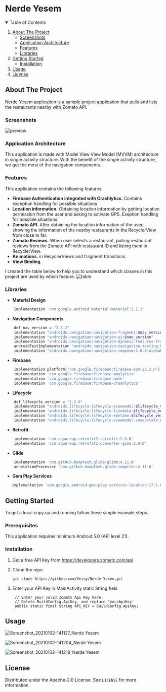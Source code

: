 # Nerde Yesem

<!-- TABLE OF CONTENTS -->
<details open="open">
  <summary>Table of Contents</summary>
  <ol>
    <li>
      <a href="#about-the-project">About The Project</a>
      <ul>
        <li><a href="#screenshots">Screenshots</a></li>
        <li><a href="#application-architecture">Application Architecture</a></li>
        <li><a href="#features">Features</a></li>
        <li><a href="#libraries">Libraries</a></li>
      </ul>
    </li>
    <li>
      <a href="#getting-started">Getting Started</a>
      <ul>
        <li><a href="#installation">Installation</a></li>
      </ul>
    </li>
    <li><a href="#usage">Usage</a></li>
    <li><a href="#license">License</a></li>
  </ol>
</details>



<!-- ABOUT THE PROJECT -->
## About The Project

Nerde Yesem application is a sample project application that pulls and lists the restaurants nearby with Zomato API.

### Screenshots

![preview](https://user-images.githubusercontent.com/43733328/103468526-db891b80-4d6a-11eb-840f-e220d5c5d833.png)


### Application Architecture

This application is made with Model View View Model (MVVM) architecture in single activity structure.
With the benefit of the single activity structure, we got the most of the navigation components.


### Features

This application contains the following features.
* **Firebase Authentication integrated with Crashlytics.** Contains exception handling for possible situations
* **Location information.** Obtaining location information by getting location permission from the user and asking to activate GPS. Exeption handling for possible situations
* **Zomato API.** After obtaining the location information of the user, showing the information of the nearby restaurants in the RecyclerView from close to far.
* **Zomato Reviews.** When user selects a restaurant, pulling restaurant reviews from the Zomato API with restaurant ID and listing them in RecyclerView.
* **Animations.** in RecyclerViews and fragment transitions.
* **View Binding.**


I created the table below to help you to understand which classes in this project are used by which feature.
![table](https://user-images.githubusercontent.com/43733328/103468495-9664e980-4d6a-11eb-90bc-17e3cff768a8.png)


### Libraries

* **Material Design** 
```sh
    implementation 'com.google.android.material:material:1.2.1'
```
* **Navigation Components**
```sh
    def nav_version = "2.3.2"
    implementation "androidx.navigation:navigation-fragment:$nav_version"
    implementation "androidx.navigation:navigation-ui:$nav_version"
    implementation "androidx.navigation:navigation-dynamic-features-fragment:$nav_version" 
    androidTestImplementation "androidx.navigation:navigation-testing:$nav_version" 
    implementation "androidx.navigation:navigation-compose:1.0.0-alpha04"
```
* **Firebase**
```sh
    implementation platform('com.google.firebase:firebase-bom:26.2.0') 
    implementation 'com.google.firebase:firebase-analytics'
    implementation 'com.google.firebase:firebase-auth'
    implementation 'com.google.firebase:firebase-crashlytics' 
```
* **Lifecycle**
```sh
    def lifecycle_version = "2.2.0"
    implementation "androidx.lifecycle:lifecycle-viewmodel:$lifecycle_version"
    implementation "androidx.lifecycle:lifecycle-livedata:$lifecycle_version"  
    implementation "androidx.lifecycle:lifecycle-runtime:$lifecycle_version"
    implementation "androidx.lifecycle:lifecycle-viewmodel-savedstate:$lifecycle_version"
```
* **Retrofit**
```sh
    implementation 'com.squareup.retrofit2:retrofit:2.9.0'
    implementation 'com.squareup.retrofit2:converter-gson:2.9.0'
```
* **Glide**
```sh
    implementation 'com.github.bumptech.glide:glide:4.11.0'
    annotationProcessor 'com.github.bumptech.glide:compiler:4.11.0'
 ```
 
 * **Gsm Play Services**
 ```sh
    implementation 'com.google.android.gms:play-services-location:17.1.0'
  ```
<!-- GETTING STARTED -->
## Getting Started

To get a local copy up and running follow these simple example steps.
### Prerequisites

This application requires minimum Android 5.0 (API level 21).
### Installation

1. Get a free API Key from https://developers.zomato.com/api

2. Clone the repo
   ```sh
   git clone https://github.com/Veisy/Nerde-Yesem.git
   ```
3. Enter your API Key in MainActivity static String field
   ```JS
    // Enter your valid Zomato Api Key here.
    // Delete BuildConfig.ApiKey, and replace "yourApiKey'
    public static final String API_KEY = BuildConfig.ApiKey;
   ```
  
 

<!-- USAGE EXAMPLES -->
## Usage
![Screenshot_20210102-141127_Nerde Yesem](https://user-images.githubusercontent.com/43733328/103456195-e5783380-4d04-11eb-88f5-b6bbae8c989d.jpg)

![Screenshot_20210102-141204_Nerde Yesem](https://user-images.githubusercontent.com/43733328/103456203-f32db900-4d04-11eb-8d8e-858cfea6b247.jpg)

![Screenshot_20210102-141219_Nerde Yesem](https://user-images.githubusercontent.com/43733328/103456205-fcb72100-4d04-11eb-9bad-59e71ecbb3b9.jpg)


<!-- LICENSE -->
## License

Distributed under the  Apache-2.0 License. See `LICENSE` for more information.
